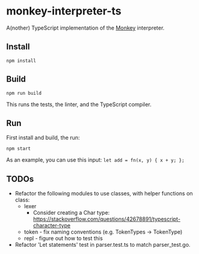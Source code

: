 # monkey-interpreter-ts
A(nother) TypeScript implementation of the [Monkey](https://monkeylang.org/) interpreter. 

## Install

    npm install

## Build

    npm run build

This runs the tests, the linter, and the TypeScript compiler.

## Run

First install and build, the run:

    npm start

As an example, you can use this input: `let add = fn(x, y) { x + y; };`

## TODOs

* Refactor the following modules to use classes, with helper functions on class:
  * lexer
    * Consider creating a Char type: https://stackoverflow.com/questions/42678891/typescript-character-type
  * token - fix naming conventions (e.g. TokenTypes -> TokenType)
  * repl - figure out how to test this
* Refactor 'Let statements' test in parser.test.ts to match parser_test.go.